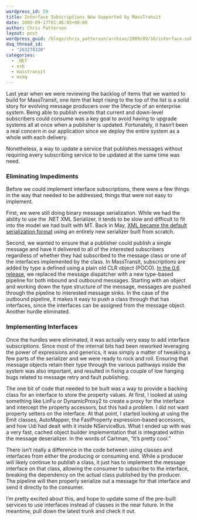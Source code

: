 ```yaml
---
wordpress_id: 59
title: Interface Subscriptions Now Supported by MassTransit
date: 2009-09-17T01:46:05+00:00
author: Chris Patterson
layout: post
wordpress_guid: /blogs/chris_patterson/archive/2009/09/16/interface-subscriptions-now-supported-by-masstransit.aspx
dsq_thread_id:
  - "263274320"
categories:
  - .NET
  - esb
  - masstransit
  - msmq
---
```

Last year when we were reviewing the backlog of items that we wanted to build for MassTransit, one item that kept rising to the top of the list is a solid story for evolving message producers over the lifecycle of an enterprise system. Being able to publish events that current and down-level subscribers could consume was a key goal to avoid having to upgrade systems all at once when a publisher is updated. Fortunately, it hasn&#8217;t been a real concern in our application since we deploy the entire system as a whole with each delivery.

Nonetheless, a way to update a service that publishes messages without requiring every subscribing service to be updated at the same time was need.

### Eliminating Impediments

Before we could implement interface subscriptions, there were a few things in the way that needed to be addressed, things that were not easy to implement.

First, we were still doing binary message serialization. While we had the ability to use the .NET XML Serializer, it tends to be slow and difficult to fit into the model we had built with MT. Back in May, [XML became the default serialization format](http://blog.phatboyg.com/2009/05/27/masstransit-now-speaks-xml-by-default-2/) using an entirely new serializer built from scratch.

Second, we wanted to ensure that a publisher could publish a single message and have it delivered to all of the interested subscribers regardless of whether they had subscribed to the message class or one of the interfaces implemented by the class. In MassTransit, subscriptions are added by type a defined using a plain old CLR object (POCO). [In the 0.6 release](http://blog.phatboyg.com/2009/03/30/masstransit-06-release-candidate/), we replaced the message dispatcher with a new type-based pipeline for both inbound and outbound messages. Starting with an object and working down the type structure of the message, messages are pushed through the pipeline to interested message sinks. In the case of the outbound pipeline, it makes it easy to push a class through that has interfaces, since the interfaces can be assigned from the message object. Another hurdle eliminated.

### Implementing Interfaces

Once the hurdles were eliminated, it was actually very easy to add interface subscriptions. Since most of the internal bits had been reworked leveraging the power of expressions and generics, it was simply a matter of tweaking a few parts of the serializer and we were ready to rock and roll. Ensuring that message objects retain their type through the various pathways inside the system was also important, and resulted in fixing a couple of low hanging bugs related to message retry and fault publishing. 

The one bit of code that needed to be built was a way to provide a backing class for an interface to store the property values. At first, I looked at using something like LinFu or DynamicProxy2 to create a proxy for the interface and intercept the property accessors, but this had a problem. I did not want property setters on the interface. At that point, I started looking at using the Emit classes, AutoMapper, the FastProperty expression-based accessors, and how Udi had dealt with it inside NServiceBus. What I ended up with was a very fast, cached object builder implementation that is integrated within the message deserializer. In the words of Cartman, &#8220;It&#8217;s pretty cool.&#8221; 

There isn&#8217;t really a difference in the code between using classes and interfaces from either the producing or consuming end. While a producer will likely continue to publish a class, it just has to implement the message interface on that class, allowing the consumer to subscribe to the interface, breaking the dependency on the actual class published by the producer. The pipeline will then properly serialize out a message for that interface and send it directly to the consumer. 

I&#8217;m pretty excited about this, and hope to update some of the pre-built services to use interfaces instead of classes in the near future. In the meantime, pull down the latest trunk and check it out.